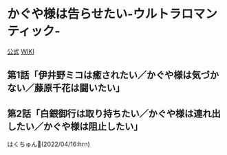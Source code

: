 # かぐや様は告らせたい-ウルトラロマンティック-

[公式](https://kaguya.love/) 
[WIKI](https://ja.wikipedia.org/wiki/%E3%81%8B%E3%81%90%E3%82%84%E6%A7%98%E3%81%AF%E5%91%8A%E3%82%89%E3%81%9B%E3%81%9F%E3%81%84%E3%80%9C%E5%A4%A9%E6%89%8D%E3%81%9F%E3%81%A1%E3%81%AE%E6%81%8B%E6%84%9B%E9%A0%AD%E8%84%B3%E6%88%A6%E3%80%9C) 

## 第1話「伊井野ミコは癒されたい／かぐや様は気づかない／藤原千花は闘いたい」

## 第2話「白銀御行は取り持ちたい／かぐや様は連れ出したい／かぐや様は阻止したい」

はくちゅん:sneezing_face:(2022/04/16:hrn)
